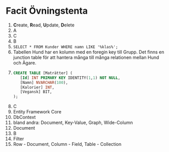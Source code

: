 # Facit Övningstenta

1. **C**reate, **R**ead, **U**pdate, **D**elete
2. A
3. C
4. B
5. ``SELECT * FROM Kunder WHERE namn LIKE '%klas%';``
6. Tabellen Hund har en kolumn med en foregin key till Grupp. Det finns en junction table för att hantera många till många relationen mellan Hund och Ägare.
7. ```sql 
   CREATE TABLE [Maträtter] (
      [Id] INT PRIMARY KEY IDENTITY(1,1) NOT NULL,
      [Namn] NVARCHAR(100),
      [Kalorier] INT,
      [Vegansk] BIT,
   );
   ```
8. C
9. Entity Framework Core
10. DbContext
11. bland andra: Document, Key-Value, Graph, Wide-Column
12. Document
13. B
14. Filter
15. Row - Document, Column - Field, Table - Collection
